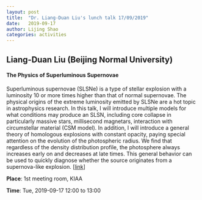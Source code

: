 ```yaml
---
layout: post
title:  "Dr. Liang-Duan Liu's lunch talk 17/09/2019"
date:   2019-09-17
author: Lijing Shao
categories: activities
---
```


## Liang-Duan Liu (Beijing Normal University)

#### The Physics of Superluminous Supernovae

Superluminous supernovae (SLSNe) is a type of stellar explosion with a
luminosity 10 or more times higher than that of normal supernovae. The
physical origins of the extreme luminosity emitted by SLSNe are a hot topic
in astrophysics research. In this talk, I will introduce multiple models
for what conditions may produce an SLSN, including core collapse in
particularly massive stars, millisecond magnetars, interaction with
circumstellar material (CSM model). In addition, I will introduce a general
theory of homologous explosions with constant opacity, paying special
attention on the evolution of the photospheric radius. We find that
regardless of the density distribution profile, the photosphere always
increases early on and decreases at late times. This general behavior can
be used to quickly diagnose whether the source originates from a
supernova-like explosion.
[[link](http://kiaa.pku.edu.cn/lunchtalks/2019augtue-1)]

**Place**: 1st meeting room, KIAA

**Time**: Tue, 2019-09-17 12:00 to 13:00
